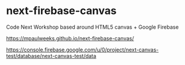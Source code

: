 # next-firebase-canvas

Code Next Workshop based around HTML5 canvas + Google Firebase

https://mpaulweeks.github.io/next-firebase-canvas/

https://console.firebase.google.com/u/0/project/next-canvas-test/database/next-canvas-test/data
